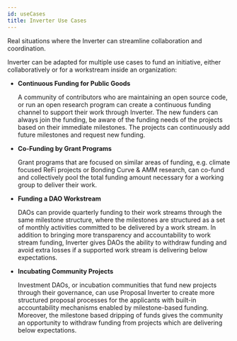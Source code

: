 ```yaml
---
id: useCases
title: Inverter Use Cases
---
```


Real situations where the Inverter can streamline collaboration and coordination.

Inverter can be adapted for multiple use cases to fund an initiative, either collaboratively or for a workstream inside an organization:

-   **Continuous Funding for Public Goods**
    
    A community of contributors who are maintaining an open source code, or run an open research program can create a continuous funding channel to support their work through Inverter. The new funders can always join the funding, be aware of the funding needs of the projects based on their immediate milestones. The projects can continuously add future milestones and request new funding.
    

-   **Co-Funding by Grant Programs**
    
    Grant programs that are focused on similar areas of funding, e.g. climate focused ReFi projects or Bonding Curve & AMM research, can co-fund and collectively pool the total funding amount necessary for a working group to deliver their work.
    

-   **Funding a DAO Workstream**
    
    DAOs can provide quarterly funding to their work streams through the same milestone structure, where the milestones are structured as a set of monthly activities committed to be delivered by a work stream. In addition to bringing more transparency and accountability to work stream funding, Inverter gives DAOs the ability to withdraw funding and avoid extra losses if a supported work stream is delivering below expectations.
    

-   **Incubating Community Projects**
    
    Investment DAOs, or incubation communities that fund new projects through their governance, can use Proposal Inverter to create more structured proposal processes for the applicants with built-in accountability mechanisms enabled by milestone-based funding. Moreover, the milestone based dripping of funds gives the community an opportunity to withdraw funding from projects which are delivering below expectations.